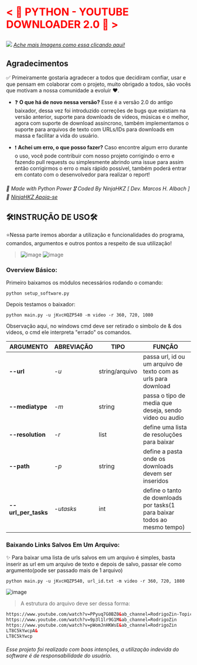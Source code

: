 # <p style='color: red;'>< 🥤 PYTHON - YOUTUBE DOWNLOADER 2.0 🥤 ></p>
<p>
  <img src="https://github.com/NinjaHKZ/YouTube-Downloader/assets/100825381/0c008def-2c64-4f65-94b9-1dd81abbfd4d">
  <em><a href='https://mundowallpaperlp.blogspot.com/2016/03/anime-paisaje.html'>Ache mais Imagens como essa clicando aqui!</a></em>
</p>

## Agradecimentos
 ✅ Primeiramente gostaria agradecer a todos que decidiram confiar, usar e que pensam em colaborar com o projeto, muito obrigado a todos, são vocês que motivam a nossa comunidade a evoluir ❤️.
 
- ❓ **O que há de novo nessa versão?** Esse é a versão 2.0 do antigo baixador, dessa vez foi introduzido correções de bugs que existiam na versão anterior, suporte para downloads de videos, músicas e o melhor, agora com suporte de download assíncrono, também implementamos o suporte para arquivos de texto com URLs/IDs para downloads em massa e facilitar a vida do usuário.

- ❗ **Achei um erro, o que posso fazer?** Caso encontre algum erro durante o uso, você pode contribuir com nosso projeto corrigindo o erro e fazendo pull requests ou simplesmente abrindo uma issue para assim então corrigirmos o erro o mais rápido possível, também poderá entrar em contato com o desenvolvedor para realizar o report!

###### 🐍 Made with Python Power 🎖 Coded By NinjaHKZ [ Dev. Marcos H. Albach ] 🍝 [NinjaHKZ Apoia-se](https://apoia.se/ninja_hkz)

## 🛠️INSTRUÇÃO DE USO🛠️

⭐Nessa parte iremos abordar a utilização e funcionalidades do programa, comandos, argumentos e outros pontos a respeito de sua utilização!

> ![image](https://github.com/NinjaHKZ/YouTube-Downloader/assets/100825381/98cda3af-8caa-4b17-9f09-5320bd95d2c6) 
> ![image](https://github.com/NinjaHKZ/YouTube-Downloader/assets/100825381/53a5b3bb-1bc5-4d7f-8d23-3b7c6ebab65f)  

### Overview Básico:
Primeiro baixamos os módulos necessários rodando o comando:
```console
python setup_software.py
```
 Depois testamos o baixador:

```console
python main.py -u jKvcHQZP540 -m video -r 360, 720, 1080 
```

Observação aqui, no windows cmd deve ser retirado o simbolo de & dos videos, o cmd ele interpreta "errado" os comandos.

| ARGUMENTO | ABREVIAÇÃO | TIPO | FUNÇÃO |
|-----------|------------|------|--------|
| **--url**  | _-u_ | string/arquivo | passa url, id ou um arquivo de texto com as urls para download |
| **--mediatype** | _-m_ | string | passa o tipo de media que deseja, sendo video ou audio |
| **--resolution** | _-r_ | list | define uma lista de resoluções para baixar |
| **--path** | _-p_ | string | define a pasta onde os downloads devem ser inseridos |
| **--url_per_tasks** | _-utasks_ | int | define o tanto de downloads por tasks(1 para baixar todos ao mesmo tempo) | 


### Baixando Links Salvos Em Um Arquivo:
✨ Para baixar uma lista de urls salvos em um arquivo é simples, basta inserir as url em um arquivo de texto e depois de salvo, passar ele como argumento(pode ser passado mais de 1 arquivo)
```console
python main.py -u jKvcHQZP540, url_id.txt -m video -r 360, 720, 1080
```
![image](https://github.com/NinjaHKZ/YouTube-Downloader/assets/100825381/8a224bc3-2e73-4795-8561-2bb6c92bbc9d)
> A estrutura do arquivo deve ser dessa forma:
```html
https://www.youtube.com/watch?v=PPyuq7G0BZ0&ab_channel=RodrigoZin-Topic
https://www.youtube.com/watch?v=9p3l1lr9G1M&ab_channel=RodrigoZin
https://www.youtube.com/watch?v=pWomJnHKWsE&ab_channel=RodrigoZin
LT8C5kYwcpA&
LT8C5kYwcp
```

###### Esse projeto foi realizado com boas intenções, a utilização indevida do software é de responsabilidade do usuário.
